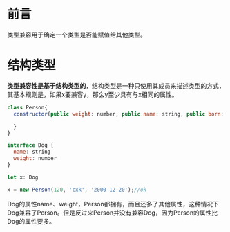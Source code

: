 # 前言
类型兼容用于确定一个类型是否能赋值给其他类型。

# 结构类型
**类型兼容性是基于结构类型的**，结构类型是一种只使用其成员来描述类型的方式，其基本规则是，如果x要兼容y，那么y至少具有与x相同的属性。

```javascript
class Person{
  constructor(public weight: number, public name: string, public born: string){

  }
}

interface Dog {
  name: string
  weight: number
}

let x: Dog

x = new Person(120, 'cxk', '2000-12-20');//ok
```
Dog的属性name、weight，Person都拥有，而且还多了其他属性，这种情况下Dog兼容了Person。但是反过来Person并没有兼容Dog，因为Person的属性比Dog的属性要多。